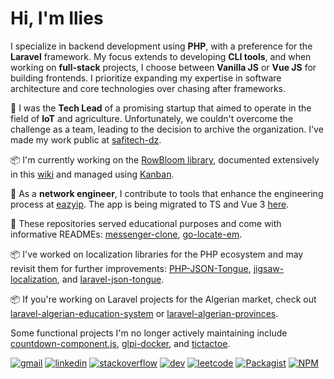 # Hi, I'm Ilies

I specialize in backend development using **PHP**, with a preference for the **Laravel** framework. My focus extends to developing **CLI tools**, and when working on **full-stack** projects, I choose between **Vanilla JS** or **Vue JS** for building frontends. I prioritize expanding my expertise in software architecture and core technologies over chasing after frameworks.

👔 I was the **Tech Lead** of a promising startup that aimed to operate in the field of **IoT** and agriculture. Unfortunately, we couldn't overcome the challenge as a team, leading to the decision to archive the organization. I've made my work public at [safitech-dz](https://github.com/safitech-dz).

📦 I'm currently working on the [RowBloom library](https://github.com/row-bloom), documented extensively in this [wiki](https://github.com/row-bloom/row-bloom/wiki) and managed using [Kanban](https://github.com/orgs/row-bloom/projects/1).

📱 As a **network engineer**, I contribute to tools that enhance the engineering process at [eazyip](https://eazyip.github.io). The app is being migrated to TS and Vue 3 [here](https://github.com/eazyip/ez-ip-app).

📑 These repositories served educational purposes and come with informative READMEs: [messenger-clone](https://github.com/medilies/messenger-clone), [go-locate-em](https://github.com/medilies/go-locate-em).

📦 I've worked on localization libraries for the PHP ecosystem and may revisit them for further improvements: [PHP-JSON-Tongue](https://github.com/elaborate-code/PHP-JSON-Tongue), [jigsaw-localization](https://github.com/elaborate-code/jigsaw-localization), and [laravel-json-tongue](https://github.com/elaborate-code/laravel-json-tongue).

📦 If you're working on Laravel projects for the Algerian market, check out [laravel-algerian-education-system](https://github.com/al-jazair/laravel-algerian-education-system) or [laravel-algerian-provinces](https://github.com/al-jazair/laravel-algerian-provinces).

Some functional projects I'm no longer actively maintaining include [countdown-component.js](https://github.com/medilies/countdown-component.js), [glpi-docker](https://github.com/medilies/glpi-docker), and [tictactoe](https://github.com/medilies/tictactoe).

[![gmail](https://img.shields.io/badge/Gmail-D14836?style=for-the-badge&logo=gmail&logoColor=white)](mailto:medilies.contact@gmail.com)
[![linkedin](https://img.shields.io/badge/LinkedIn-0077B5?style=for-the-badge&logo=linkedin&logoColor=white)](https://linkedin.com/in/medilies)
[![stackoverflow](https://img.shields.io/badge/Stack_Overflow-FE7A16?style=for-the-badge&logo=stack-overflow&logoColor=white)](https://stackoverflow.com/users/17873304)
[![dev](https://img.shields.io/badge/dev.to-0A0A0A?style=for-the-badge&logo=devdotto&logoColor=white)](https://dev.to/medilies)
[![leetcode](https://img.shields.io/badge/-LeetCode-FFA116?style=for-the-badge&logo=LeetCode&logoColor=black)](https://leetcode.com/medilies)
[![Packagist](https://img.shields.io/badge/Packagist-F28D1A?style=for-the-badge&logo=Packagist&logoColor=white)](https://packagist.org/users/medilies/packages)
[![NPM](https://img.shields.io/badge/npm-CB3837?style=for-the-badge&logo=npm&logoColor=white)](https://www.npmjs.com/~medilies)
<!-- [![twitter](https://img.shields.io/badge/Twitter-1DA1F2?style=for-the-badge&logo=twitter&logoColor=white)](https://twitter.com/medilies) -->
<!-- [![freeCodeCamp](https://img.shields.io/badge/freecodecamp-27273D?style=for-the-badge&logo=freecodecamp&logoColor=white)](https://forum.freecodecamp.org/u/medilies) -->
<!-- [![codepen](https://img.shields.io/badge/Codepen-000000?style=for-the-badge&logo=codepen&logoColor=white)](https://codepen.io/medilies) -->

